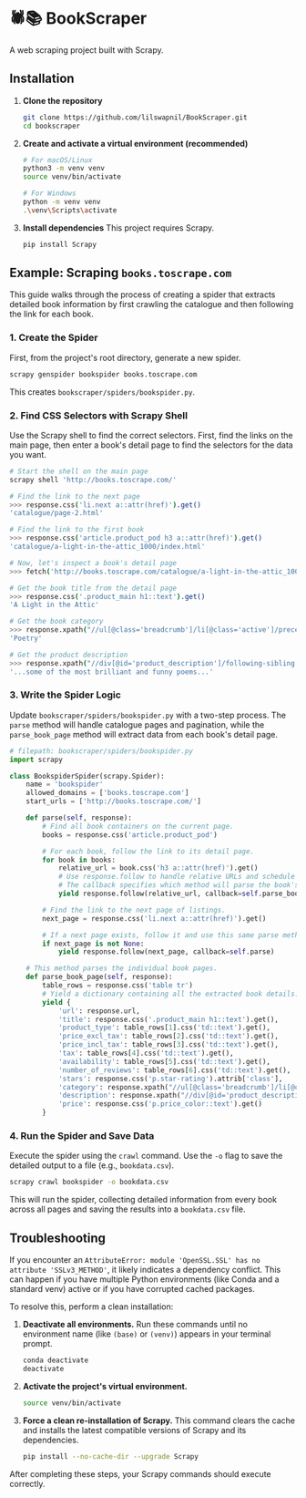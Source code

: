 # 🕷️📚 BookScraper

A web scraping project built with Scrapy.

## Installation

1.  **Clone the repository**
    ```sh
    git clone https://github.com/lilswapnil/BookScraper.git
    cd bookscraper
    ```

2.  **Create and activate a virtual environment (recommended)**
    ```sh
    # For macOS/Linux
    python3 -m venv venv
    source venv/bin/activate

    # For Windows
    python -m venv venv
    .\venv\Scripts\activate
    ```

3.  **Install dependencies**
    This project requires Scrapy.
    ```sh
    pip install Scrapy
    ```

## Example: Scraping `books.toscrape.com`

This guide walks through the process of creating a spider that extracts detailed book information by first crawling the catalogue and then following the link for each book.

### 1. Create the Spider

First, from the project's root directory, generate a new spider.

```sh
scrapy genspider bookspider books.toscrape.com
```

This creates `bookscraper/spiders/bookspider.py`.

### 2. Find CSS Selectors with Scrapy Shell

Use the Scrapy shell to find the correct selectors. First, find the links on the main page, then enter a book's detail page to find the selectors for the data you want.

```sh
# Start the shell on the main page
scrapy shell 'http://books.toscrape.com/'

# Find the link to the next page
>>> response.css('li.next a::attr(href)').get()
'catalogue/page-2.html'

# Find the link to the first book
>>> response.css('article.product_pod h3 a::attr(href)').get()
'catalogue/a-light-in-the-attic_1000/index.html'

# Now, let's inspect a book's detail page
>>> fetch('http://books.toscrape.com/catalogue/a-light-in-the-attic_1000/index.html')

# Get the book title from the detail page
>>> response.css('.product_main h1::text').get()
'A Light in the Attic'

# Get the book category
>>> response.xpath("//ul[@class='breadcrumb']/li[@class='active']/preceding-sibling::li[1]/a/text()").get()
'Poetry'

# Get the product description
>>> response.xpath("//div[@id='product_description']/following-sibling::p/text()").get()
'...some of the most brilliant and funny poems...'
```

### 3. Write the Spider Logic

Update `bookscraper/spiders/bookspider.py` with a two-step process. The `parse` method will handle catalogue pages and pagination, while the `parse_book_page` method will extract data from each book's detail page.

```python
# filepath: bookscraper/spiders/bookspider.py
import scrapy

class BookspiderSpider(scrapy.Spider):
    name = 'bookspider'
    allowed_domains = ['books.toscrape.com']
    start_urls = ['http://books.toscrape.com/']

    def parse(self, response):
        # Find all book containers on the current page.
        books = response.css('article.product_pod')

        # For each book, follow the link to its detail page.
        for book in books:
            relative_url = book.css('h3 a::attr(href)').get()
            # Use response.follow to handle relative URLs and schedule the request.
            # The callback specifies which method will parse the book's page.
            yield response.follow(relative_url, callback=self.parse_book_page)

        # Find the link to the next page of listings.
        next_page = response.css('li.next a::attr(href)').get()

        # If a next page exists, follow it and use this same parse method as the callback.
        if next_page is not None:
            yield response.follow(next_page, callback=self.parse)

    # This method parses the individual book pages.
    def parse_book_page(self, response):
        table_rows = response.css('table tr')
        # Yield a dictionary containing all the extracted book details.
        yield {
            'url': response.url,
            'title': response.css('.product_main h1::text').get(),
            'product_type': table_rows[1].css('td::text').get(),
            'price_excl_tax': table_rows[2].css('td::text').get(),
            'price_incl_tax': table_rows[3].css('td::text').get(),
            'tax': table_rows[4].css('td::text').get(),
            'availability': table_rows[5].css('td::text').get(),
            'number_of_reviews': table_rows[6].css('td::text').get(),
            'stars': response.css('p.star-rating').attrib['class'],
            'category': response.xpath("//ul[@class='breadcrumb']/li[@class='active']/preceding-sibling::li[1]/a/text()").get(),
            'description': response.xpath("//div[@id='product_description']/following-sibling::p/text()").get(),
            'price': response.css('p.price_color::text').get()
        }
```

### 4. Run the Spider and Save Data

Execute the spider using the `crawl` command. Use the `-o` flag to save the detailed output to a file (e.g., `bookdata.csv`).

```sh
scrapy crawl bookspider -o bookdata.csv
```

This will run the spider, collecting detailed information from every book across all pages and saving the results into a `bookdata.csv` file.

## Troubleshooting

If you encounter an `AttributeError: module 'OpenSSL.SSL' has no attribute 'SSLv3_METHOD'`, it likely indicates a dependency conflict. This can happen if you have multiple Python environments (like Conda and a standard venv) active or if you have corrupted cached packages.

To resolve this, perform a clean installation:

1.  **Deactivate all environments.** Run these commands until no environment name (like `(base)` or `(venv)`) appears in your terminal prompt.
    ```sh
    conda deactivate
    deactivate
    ```

2.  **Activate the project's virtual environment.**
    ```sh
    source venv/bin/activate
    ```

3.  **Force a clean re-installation of Scrapy.** This command clears the cache and installs the latest compatible versions of Scrapy and its dependencies.
    ```sh
    pip install --no-cache-dir --upgrade Scrapy
    ```

After completing these steps, your Scrapy commands should execute correctly.
